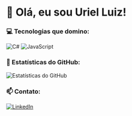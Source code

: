 # 👋 Olá, eu sou Uriel Luiz!

### 💻 Tecnologias que domino:
![C#](https://img.shields.io/badge/-C%23-239120?logo=csharp&logoColor=white)
![JavaScript](https://img.shields.io/badge/-JavaScript-F7DF1E?logo=javascript&logoColor=black)

### 🌟 Estatísticas do GitHub:
![Estatísticas do GitHub](https://github-readme-stats.vercel.app/api?username=seu-usuario&show_icons=true&theme=radical)

### 📫 Contato:
[![LinkedIn](https://img.shields.io/badge/-LinkedIn-blue?logo=linkedin)](https://linkedin.com/in/seu-usuario)
